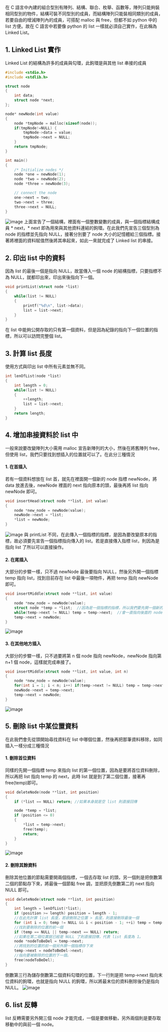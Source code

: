 在 C 語言中內建的組合型別有陣列、結構、聯合、枚舉、函數等，陣列只能夠裝相同型別的物件，結構可裝不同型別的成員，而結構陣列只能裝相同類別的成員，若要自由的增減陣列內的成員，可搭配 malloc 與 free，但都不如 python 中的 list 方便。故在 C 語言中若要像 python 的 list 一樣就必須自己實作，在此稱為Linked List。

## 1. Linked List 實作
Linked List 的結構為許多的成員與勾環，此鉤環是與其他 list 串接的成員
```C
#include <stdio.h>
#include <stdlib.h>

struct node
{
    int data;
    struct node *next;
};

node* newNode(int value)
{
    node *tmpNode = malloc(sizeof(node));
    if(tmpNode!=NULL) {
        tmpNode->data = value;
        tmpNode->next = NULL;
    }
    return tmpNode;
}

int main()
{
    /* Initialize nodes */
    node *one = newNode(1);
    node *two = newNode(2);
    node *three = newNode(3);

    // connect the node
    one->next = two;
    two->next = three;
    three->next = NULL;
}
```
![image](pic/list-hooked.jpg)
上面宣告了一個結構，裡面有一個整數變數的成員，與一個指標結構成員 * next，* next 即為用來與其他資料連結的鉤環。在此我們先宣告三個型別為 node 的指標並先指向 NULL，接著分別要了 node 大小的記憶體給三個指標。接著將裡面的資料賦值然後將其串起來，如此一來就完成了 Linked list 的串接。

## 2. 印出 list 中的資料
因為 list 的最後一個是指向 NULL，故當傳入一個 node 的結構指標，只要指標不為 NULL，就都印出來，印出來後指向下一個。
```C
void printList(struct node *list)
{
    while(list != NULL)
    {
        printf("%d\n", list->data);
        list = list->next;
    }
}
```
在 list 中能夠公開存取的只有第一個資料，但是因為紀錄的指向下一個位置的指標，所以可以訪問完整個 list。

## 3. 計算 list 長度
使用方式與印出 list 中所有元素並無不同。
```C
int lenOfList(node *list)
{
    int length = 0;
    while(list != NULL)
    {
        ++length;
        list = list->next;
    }
    return length;
}
```
## 4. 增加串接資料於 list 中
一般來說要改變陣列大小需用 malloc 宣告新陣列的大小，然後在將舊陣列 free，但使用 list，我們只要找到想插入的位置就可以了。在此分三種情況
#### 1. 在首插入
若有一個資料想放在 list 首，就先在裡面開一個新的 node 指標 newNode，將 data 放進去後，newNode 裡面的 next 指向原本的頭，最後再將 list 指向 newNode 即可。
```C
void insertHead(struct node **list, int value)
{
    node *new_node = newNode(value);
    newNode->next = *list;
    *list = newNode;
}
```
![image](pic/insert-at-head.jpg)
與 printList 不同，在此傳入一個指標的指標，是因為要改變原本的指標，故必須要先宣告一個指標指向傳入的 list。若是直接傳入指標 list，則因為是指向 list 了所以可以直接操作。
#### 2. 在尾插入
大部分的步驟一樣，只不過 newNode 最後要指向 NULL，然後另外開一個指標 temp 指向 list，找到目前存在 list 中最後一項物件，再把 temp 指向 newNode 即可。
```C
void insertMiddle(struct node **list, int value)
{
    node *new_node = newNode(value);
    struct node *temp = *list;  //因為是一個指標的指標，所以我們要先開一個新的 node 指標指向 list
    while(temp->next != NULL) temp = temp->next;  //會一直指向後面的 node 直到最後一個
    temp->next = newNode;
}
```
![image](pic/insert-at-tail.jpg)
#### 3. 在其他地方插入
大部分的步驟一樣，只不過要將第 n 個 node 指向 newNode，newNode 指向第 n+1 個 node，這樣就完成串接了。
```C
void insertMiddle(struct node **list, int value, int n)
{
    node *new_node = newNode(value);
    for(int i = 1; i < n; i++) if(temp->next != NULL) temp = temp->next;
    newNode->next = temp->next;
    temp->next = newNode;
}
```
![image](pic/insert-in-middle.jpg)
## 5. 刪除 list 中某位置資料
在此我們會先從頭開始尋找資料在 list 中哪個位置，然後再把那筆資料移除，如同插入一樣分成三種情況
#### 1. 刪除首位資料
同樣的先開一個指標 temp 來指向 list 的第一個位置，因為是要將首位資料刪除，所以再把 list 指向 temp 的 next，此時 list 就是到了第二個位置，接著再free(temp)即可。
```C
void deleteNode(node **list, int position) 
{
    if (*list == NULL) return; //如果本身就是空 list 則直接回傳

    node *temp = *list;
    if (position <= 0) 
    {
        *list = temp->next;
        free(temp);
        return;
    }
}
```
![image](pic/delete-head.jpg)
#### 2. 刪除其餘資料
刪除其他位置的節點需要開兩個指標，一個去存取 list 的頭，另一個則是把倒數第二個的節點存下來，將最後一個節點 free 調，並把原先倒數第二的 next 指向 NULL 即可。
```C
void deleteNode(struct node **list, int position)
{
    int length = lenOfList(*list);
    if (position >= length) position = length - 1;
    //在此先計算 list 長度，若欲刪除之位置 > 長度，則直接刪除最後一個
    for (int i = 0; temp != NULL && i < position - 1; ++i) temp = temp->next;
    //找到要刪除的位置的前一個
    if (temp == NULL || temp->next == NULL) return;
    //如果在第二個位置就已經是 NULL 了則直接回傳，代表 list 長度為 1。
    node *nodeToBeDel = temp->next;
    //將找到的位置的前一個另外開一個指標存下來
    temp->next = nodeToBeDel->next;
    //指向要被刪除的位置的下一個。
    free(nodeToBeDel);
}
```
倒數第三行為儲存倒數第二個資料勾環的位置，下一行則是把 temp->next 指向末位資料的鉤環，也就是指向 NULL 的鉤環，所以將最末位的資料刪除後仍是指向 NULL。
![image](pic/delete-else.jpg)

## 6. list 反轉
list 反轉需要另外開三個 node 才能完成，一個是要做移動，另外兩個則是要存取移動中的與前一個 node。
